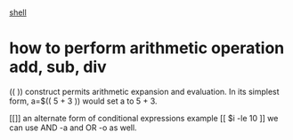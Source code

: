 #

[shell](https://www.freecodecamp.org/news/shell-scripting-crash-course-how-to-write-bash-scripts-in-linux/)

# how to perform arithmetic operation add, sub, div
(( )) construct permits arithmetic expansion and evaluation. In its simplest form, a=$(( 5 + 3 )) would set a to 5 + 3.

[[]] an alternate form of conditional expressions example [[ $i -le 10 ]]  we can use AND -a and OR -o as well.
